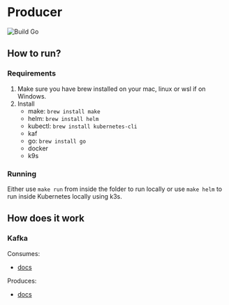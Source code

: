 # Producer
![Build Go](https://github.com/Polygens/consumer/workflows/Build%20Go/badge.svg)

## How to run?

### Requirements

1. Make sure you have brew installed on your mac, linux or wsl if on Windows.
2. Install
   * make: `brew install make`
   * helm: `brew install helm`
   * kubectl: `brew install kubernetes-cli`
   * kaf
   * go: `brew install go`
   * docker
   * k9s

### Running

Either use `make run` from inside the folder to run locally or use `make helm` to run inside Kubernetes locally using k3s.


## How does it work

### Kafka

Consumes:
* [docs](https://k3s/pkg/models/kafka/location/)

Produces:
* [docs](https://k3s/pkg/kafka/location/)
